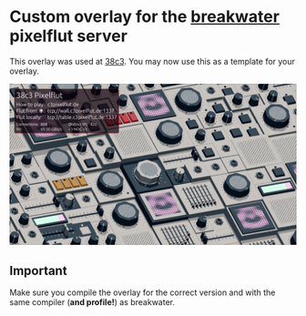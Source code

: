 # Custom overlay for the [breakwater](https://github.com/sbernauer/breakwater) pixelflut server

This overlay was used at [38c3](https://events.ccc.de/congress/2024/infos/startpage.html). You may now use this as a template for your overlay.

![screenshot](wow.png)

## Important

Make sure you compile the overlay for the correct version and with the same compiler (**and profile!**) as breakwater.
